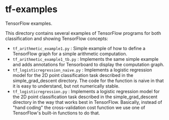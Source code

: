 # tf-examples
TensorFlow examples.

This directory contains several examples of TensorFlow programs for both classification and 
showing TensorFlow concepts:

* `tf_arithmetic_example1.py` : Simple example of how to define a TensorFlow graph for
a simple arithmetic computation.
* `tf_arithmetic_example1_tb.py` : Implements the same simple example and adds annotations
for Tensorboard to display the computation graph.
* `tf_logisticregression_naive.py` : Implements a logistic regression model for the 2D point
classification task described in the simple_grad_descent directory. The code for the 
function is naive in that it is easy to understand, but not numerically stable. 
* `tf_logisticregression.py` : Implements a logistic regression model for the 2D point
classification task described in the simple_grad_descent directory in the way that works
best in TensorFlow. Basically, instead of "hand coding" the cross-validation cost function
we use one of TensorFlow's built-in functions to do that.
